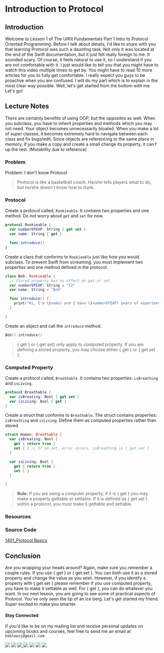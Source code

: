 # Introduction to Protocol

## Introduction
Welcome to Lesson 1 of The UIKIt Fundamentals Part 1 Intro to Protocol Oriented Programming. Before I talk about details, I'd like to share with you that learning Protocol was such a daunting task. Not only it was located at the end of the Swift documentation, but it just felt really foreign to me. It sounded scary. Of course, it feels natural to use it, so I understand if you are not comfortable with it. I just would like to tell you that you might have to watch this video multiple times to get by. You might have to read 10 more articles for you to fully get comfortable. I really expect you guys to be proactive when you are confused. I will do my part which is to explain in the most clear way possible. Well, let's get started from the bottom with me. Let's go!

## Lecture Notes

There are certainly benefits of using OOP, but the opposites as well.
When you subclass, you have to inherit properties and methods which you may not need. Your object becomes unnecessarily bloated.
When you make a lot of super classes, it becomes extremely hard to navigate between each class and fix bugs/edit.
Since objects are referencing to the same place in memory, if you make a copy and create a small change its property, it can f up the rest. (Mutability due to reference)

### Problem
Problem: I don't know Protocol

> Protocol is like a basketball coach. He/she tells players what to do, but he/she doesn't know how to dunk.

### Protocol
Create a protocol called, `Rookieable`. It contains two properties and one method. Do not worry about `get` and `set` for now.

```swift
protocol Rookieable {
  var numberOfEXP: String { get set }
  var name: String { get }

  func introduce()
}
```

Create a class that conforms to `Rookieable` just like how you would subclass. To prevent Swift from screaming, you must implement two properties and one method defined in the protocol.

```swift
class Bob: Rookieable {
  // Stored property has no effect on get or set
  var numberOfEXP: String = "13"
  var name: String = "Bob"

  func introduce() {
    print("Hi, I'm \(name) and I have \(numberOfEXP) years of experience")
  }

}
```

Create an object and call the `introduce` method.
```swift
Bob().introduce()
```

> { get } or { get set} only apply to computed property. If you are defining a stored property, you may choose either { get } or { get set }.


### Computed Property
Create a protocol called, `Breathable`. It contains two properties: `isBreathing` and `isLiving`.

```swift
protocol Breathable {
  var isBreating: Bool { get set }
  var isLiving: Bool { get }
}
```

Create a struct that conforms to `Breathable`. The struct contains properties: `isBreathing` and `isLiving`. Define them as computed properties rather than stored.

```swift
struct Human: Breathable {
  var isBreating: Bool {
    get { return true }
    set { } // If no set, error occurs. isBreathing is { get set }
  }

  var isLiving: Bool {
    get { return true }
    set { }
  }

}
```

> **Rule:** If you are using a computer property, if it is { get } you may make a property gettable or settable. If it is defined as { get set } within a protocol, you must make it gettable and settable.

### Resources
### Source Code
[1401_Protocol Basics](https://www.dropbox.com/sh/n5y58kvek9zp1ef/AACvWcKQbmtclxYLxc3Qy8zAa?dl=0)

## Conclusion
Are you wrapping your heads around? Again, make sure you remember a couple rules. If you use { get } or { get set }. You can both use it as a stored property and change the value as you wish. However, if you identify a property with { get set } please remember if you use computed property, you have to make it settable as well. For { get }, you can do whatever you want. In our next lesson, you are going to see some of practical aspects of Protocol. You've only seen the tip of an ice berg. Let's get started my friend. Super excited to make you smarter.

#### Stay Connected
If you'd like to be on my mailing list and receive personal updates on upcoming books and courses, feel free to send me an email at `bobleesj@gmail.com`
<p>
<a href="http://bobthedeveloper.io"><img src="https://img.shields.io/badge/Personal-Website-333333.svg"></a>
<a href="https://facebook.com/bobthedeveloper"><img src="https://img.shields.io/badge/Facebook-Like-3B5998.svg"></a> <a href="https://youtube.com/bobthedeveloper"><img src="https://img.shields.io/badge/YouTube-Subscribe-CE1312.svg"</a> <a href="https://twitter.com/bobleesj"><img src="https://img.shields.io/badge/Twitter-Follow-55ACEE.svg"></a> <a href="https://instagram.com/bobthedev
"><img src="https://img.shields.io/badge/Instagram-Follow-BB2F92.svg"></a> <a href="https://linkedin.com/in/bobleesj"><img src= "https://img.shields.io/badge/LinkedIn-Connect-0077B5.svg"></a>
<a href="https://medium.com/@bobleesj"><img src="https://img.shields.io/badge/Medium-Read-00AB6C.svg"/></a>
</p>
